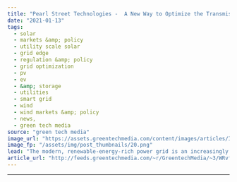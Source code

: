 ```yaml
---
title: "Pearl Street Technologies -  A New Way to Optimize the Transmission Grid"
date: "2021-01-13"
tags: 
  - solar
  - markets &amp; policy
  - utility scale solar
  - grid edge
  - regulation &amp; policy
  - grid optimization
  - pv
  - ev
  - &amp; storage
  - utilities
  - smart grid
  - wind
  - wind markets &amp; policy
  - news,
  - green tech media
source: "green tech media"
image_url: "https://assets.greentechmedia.com/content/images/articles/Integrated_circuit_computer_chip_light_XL.jpg"
image_fp: "/assets/img/post_thumbnails/20.png"
lead: "The modern, renewable-energy-rich power grid is an increasingly complicated machine to model. Maybe technology born of the massively complicated world of designing computer chips can help. That’s the genesis of Pearl Street Technologies’ approach to  ..."
article_url: "http://feeds.greentechmedia.com/~r/GreentechMedia/~3/WRvfaUGo-D0/pearl-street-technologies-a-new-tool-to-optimize-the-transmission-grid"
---
```


---
